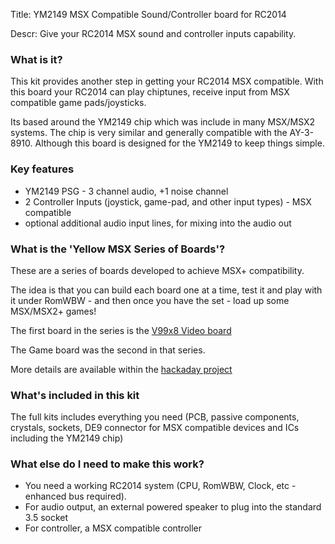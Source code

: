 Title: YM2149 MSX Compatible Sound/Controller board for RC2014

Descr: Give your RC2014 MSX sound and controller inputs capability.

### What is it?

This kit provides another step in getting your RC2014 MSX compatible.  With this board your RC2014 can
play chiptunes, receive input from MSX compatible game pads/joysticks.

Its based around the YM2149 chip which was include in many MSX/MSX2 systems.  The chip is very similar
and generally compatible with the AY-3-8910.  Although this board is designed for the YM2149 to keep things simple.

### Key features
* YM2149 PSG - 3 channel audio, +1 noise channel
* 2 Controller Inputs (joystick, game-pad, and other input types) - MSX compatible
* optional additional audio input lines, for mixing into the audio out

### What is the 'Yellow MSX Series of Boards'?

These are a series of boards developed to achieve MSX+ compatibility.

The idea is that you can build each board one at a time, test it and play with it under RomWBW - and then once you have the set - load up some MSX/MSX2+ games!

The first board in the series is the [V99x8 Video board](https://www.tindie.com/products/dinotron/v99x8-msx-rgb-video-module-for-rc2014/)

The Game board was the second in that series.

More details are available within the [hackaday project](https://hackaday.io/project/175574-msx-compatible-boards-for-rc2014)

### What's included in this kit

The full kits includes everything you need (PCB, passive components, crystals, sockets, DE9 connector for MSX compatible devices and ICs including the YM2149 chip)

### What else do I need to make this work?

* You need a working RC2014 system (CPU, RomWBW, Clock, etc - enhanced bus required).
* For audio output, an external powered speaker to plug into the standard 3.5 socket
* For controller, a MSX compatible controller


